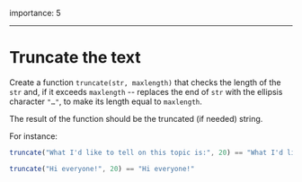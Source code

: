importance: 5

---

# Truncate the text

Create a function `truncate(str, maxlength)` that checks the length of the `str` and, if it exceeds `maxlength` -- replaces the end of `str` with the ellipsis character `"…"`, to make its length equal to `maxlength`.

The result of the function should be the truncated (if needed) string.

For instance:

```js
truncate("What I'd like to tell on this topic is:", 20) == "What I'd like to te…"

truncate("Hi everyone!", 20) == "Hi everyone!"
```